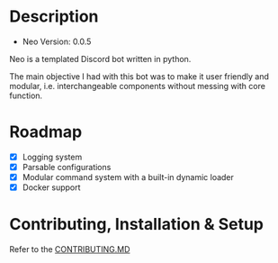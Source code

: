 # Description
- Neo Version: 0.0.5

Neo is a templated Discord bot written in python.

The main objective I had with this bot was to make it user friendly and modular, i.e. interchangeable components without messing with core function.

# Roadmap
 * [x] Logging system
 * [x] Parsable configurations
 * [x] Modular command system with a built-in dynamic loader
 * [x] Docker support

# Contributing, Installation & Setup
Refer to the [CONTRIBUTING.MD](CONTRIBUTING.md)
